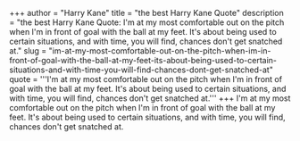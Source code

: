 +++
author = "Harry Kane"
title = "the best Harry Kane Quote"
description = "the best Harry Kane Quote: I'm at my most comfortable out on the pitch when I'm in front of goal with the ball at my feet. It's about being used to certain situations, and with time, you will find, chances don't get snatched at."
slug = "im-at-my-most-comfortable-out-on-the-pitch-when-im-in-front-of-goal-with-the-ball-at-my-feet-its-about-being-used-to-certain-situations-and-with-time-you-will-find-chances-dont-get-snatched-at"
quote = '''I'm at my most comfortable out on the pitch when I'm in front of goal with the ball at my feet. It's about being used to certain situations, and with time, you will find, chances don't get snatched at.'''
+++
I'm at my most comfortable out on the pitch when I'm in front of goal with the ball at my feet. It's about being used to certain situations, and with time, you will find, chances don't get snatched at.
